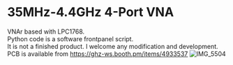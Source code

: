# 35MHz-4.4GHz 4-Port VNA
VNAr based with LPC1768.<br>
Python code is a software frontpanel script.<br>
It is not a finished product. I welcome any modification and development.<br>
PCB is available from https://ghz-ws.booth.pm/items/4933537
![IMG_5504](https://github.com/ghz-ws/LPC1768-VNA/assets/52226620/6d33d653-9c55-4ce3-9f47-24c93e66506e)
